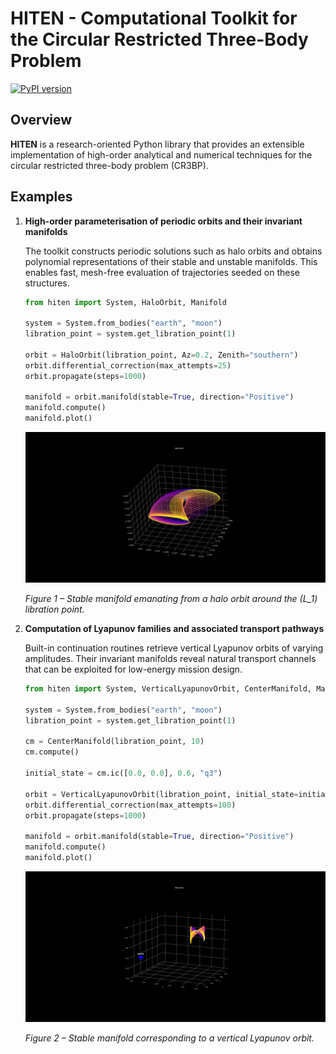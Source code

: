 # HITEN - Computational Toolkit for the Circular Restricted Three-Body Problem

[![PyPI version](https://img.shields.io/pypi/v/hiten.svg?color=brightgreen)](https://pypi.org/project/hiten/)

## Overview

**HITEN** is a research-oriented Python library that provides an extensible implementation of high-order analytical and numerical techniques for the circular restricted three-body problem (CR3BP).

## Examples

1. **High-order parameterisation of periodic orbits and their invariant manifolds**

   The toolkit constructs periodic solutions such as halo orbits and obtains polynomial representations of their stable and unstable manifolds. This enables fast, mesh-free evaluation of trajectories seeded on these structures.

   ```python
   from hiten import System, HaloOrbit, Manifold

   system = System.from_bodies("earth", "moon")
   libration_point = system.get_libration_point(1)

   orbit = HaloOrbit(libration_point, Az=0.2, Zenith="southern")
   orbit.differential_correction(max_attempts=25)
   orbit.propagate(steps=1000)

   manifold = orbit.manifold(stable=True, direction="Positive")
   manifold.compute()
   manifold.plot()
   ```

   ![Halo orbit stable manifold](results/plots/halo_stable_manifold.svg)

   *Figure&nbsp;1 – Stable manifold emanating from a halo orbit around the \(L_1\) libration point.*

2. **Computation of Lyapunov families and associated transport pathways**

   Built-in continuation routines retrieve vertical Lyapunov orbits of varying amplitudes. Their invariant manifolds reveal natural transport channels that can be exploited for low-energy mission design.

   ```python
   from hiten import System, VerticalLyapunovOrbit, CenterManifold, Manifold

   system = System.from_bodies("earth", "moon")
   libration_point = system.get_libration_point(1)

   cm = CenterManifold(libration_point, 10)
   cm.compute()

   initial_state = cm.ic([0.0, 0.0], 0.6, "q3")

   orbit = VerticalLyapunovOrbit(libration_point, initial_state=initial_state)
   orbit.differential_correction(max_attempts=100)
   orbit.propagate(steps=1000)

   manifold = orbit.manifold(stable=True, direction="Positive")
   manifold.compute()
   manifold.plot()
   ```

   ![Vertical Lyapunov orbit stable manifold](results/plots/vl_stable_manifold.svg)

   *Figure&nbsp;2 – Stable manifold corresponding to a vertical Lyapunov orbit.*
